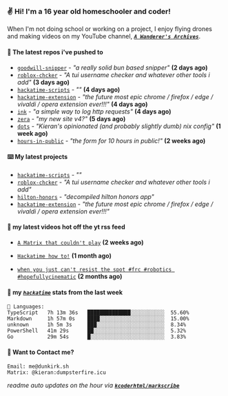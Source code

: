 ### ✌️ Hi! I'm a 16 year old homeschooler and coder!

When I'm not doing school or working on a project, I enjoy flying drones and making videos on my YouTube channel, [**_`A Wanderer's Archives`_**](https://youtube.com/@wanderer.archives).

#### 👷 The latest repos i've pushed to

- [`goodwill-snipper`](https://github.com/kcoderhtml/goodwill-snipper) - _"a really solid bun based snipper"_ **(2 days ago)**
- [`roblox-chcker`](https://github.com/kcoderhtml/roblox-chcker) - _"A tui username checker and whatever other tools i add"_ **(3 days ago)**
- [`hackatime-scripts`](https://github.com/kcoderhtml/hackatime-scripts) - _""_ **(4 days ago)**
- [`hackatime-extension`](https://github.com/kcoderhtml/hackatime-extension) - _"the future most epic chrome / firefox / edge / vivaldi / opera extension ever!!!"_ **(4 days ago)**
- [`ink`](https://github.com/kcoderhtml/ink) - _"a simple way to log http requests"_ **(4 days ago)**
- [`zera`](https://github.com/kcoderhtml/zera) - _"my new site v4?"_ **(5 days ago)**
- [`dots`](https://github.com/kcoderhtml/dots) - _"Kieran's opinionated (and probably slightly dumb) nix config"_ **(1 week ago)**
- [`hours-in-public`](https://github.com/kcoderhtml/hours-in-public) - _"the form for 10 hours in public!"_ **(2 weeks ago)**

#### ⌨️ My latest projects

- [`hackatime-scripts`](https://github.com/kcoderhtml/hackatime-scripts) - _""_
- [`roblox-chcker`](https://github.com/kcoderhtml/roblox-chcker) - _"A tui username checker and whatever other tools i add"_
- [`hilton-honors`](https://github.com/kcoderhtml/hilton-honors) - _"decompiled hilton honors app"_
- [`hackatime-extension`](https://github.com/kcoderhtml/hackatime-extension) - _"the future most epic chrome / firefox / edge / vivaldi / opera extension ever!!!"_

#### 🍿 my latest videos hot off the yt rss feed

- [`A Matrix that couldn't play`](https://www.youtube.com/watch?v=NodwjZF7uZw) **(2 weeks ago)**

- [`Hackatime how to!`](https://www.youtube.com/watch?v=eKoD9yyr1To) **(1 month ago)**

- [`when you just can't resist the spot #frc #robotics #hopefullycinematic`](https://www.youtube.com/watch?v=Y7SZ_TDleGM) **(2 months ago)**



#### 📡 my [_`hackatime`_](https://waka.hackclub.com) stats from the last week

```text
💾 Languages:
TypeScript   7h 13m 36s   ██████████████░░░░░░░░░░░  55.60%
Markdown     1h 57m 0s    ████░░░░░░░░░░░░░░░░░░░░░  15.00%
unknown      1h 5m 3s     ███░░░░░░░░░░░░░░░░░░░░░░  8.34%
PowerShell   41m 29s      ██░░░░░░░░░░░░░░░░░░░░░░░  5.32%
Go           29m 54s      █░░░░░░░░░░░░░░░░░░░░░░░░  3.83%
```

#### 📮 Want to Contact me?

```text
Email: me@dunkirk.sh
Matrix: @kieran:dumpsterfire.icu
```

_readme auto updates on the hour via [**`kcoderhtml/markscribe`**](https://github.com/kcoderhtml/markscribe)_

